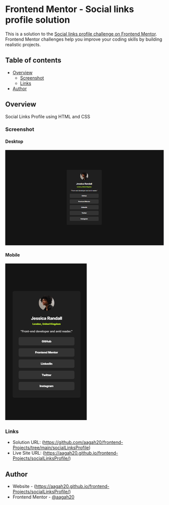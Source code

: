 # Frontend Mentor - Social links profile solution

This is a solution to the [Social links profile challenge on Frontend Mentor](https://www.frontendmentor.io/challenges/social-links-profile-UG32l9m6dQ). Frontend Mentor challenges help you improve your coding skills by building realistic projects. 

## Table of contents

- [Overview](#overview)
  - [Screenshot](#screenshot)
  - [Links](#links)
- [Author](#author)


## Overview
Social Links Profile using HTML and CSS


### Screenshot

#### Desktop
![alt text](image.png)

#### Mobile
![alt text](image-2.png)


### Links

- Solution URL: (https://github.com/aagah20/frontend-Projects/tree/main/socialLinksProfile)
- Live Site URL: (https://aagah20.github.io/frontend-Projects/socialLinksProfile/)


## Author

- Website - (https://aagah20.github.io/frontend-Projects/socialLinksProfile/)
- Frontend Mentor - [@aagah20](https://www.frontendmentor.io/profile/aagah20)

